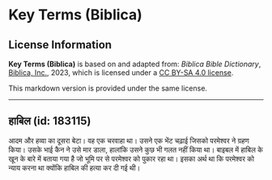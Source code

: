 # Key Terms (Biblica)

## License Information

**Key Terms (Biblica)** is based on and adapted from: _Biblica Bible Dictionary_, [Biblica, Inc.](https://www.biblica.com/), 2023, which is licensed under a [CC BY-SA 4.0 license](https://creativecommons.org/licenses/by-sa/4.0/legalcode.en).

This markdown version is provided under the same license.



--------------------------------

## हाबिल (id: 183115)

आदम और हव्वा का दूसरा बेटा। वह एक चरवाहा था। उसने एक भेंट चढ़ाई जिसको परमेश्वर ने ग्रहण किया। उसके भाई कैन ने उसे मार डाला, हालांकि उसने कुछ भी गलत नहीं किया था। बाइबल में हाबिल के खून के बारे में बताया गया है जो भूमि पर से परमेश्वर को पुकार रहा था। इसका अर्थ था कि परमेश्वर को न्याय करना था क्योंकि हाबिल की हत्या कर दी गई थी।


